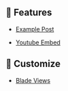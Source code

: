 ## 🚀 Features

*   [Example Post](content/example)
-   [Youtube Embed](content/youtube)

## 🎨 Customize

-   [Blade Views](content/customize/blade-views)
